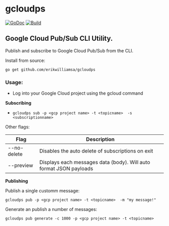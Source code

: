 # gcloudps

[![GoDoc](https://godoc.org/github.com/erikwilliamsa/gcloudps?status.svg)](https://godoc.org/github.com/erikwilliamsa/gcloudps)
[![Build](https://travis-ci.org/erikwilliamsa/gcloudps.svg?branch=master)](https://travis-ci.org/erikwilliamsa/gcloudps)

## Google Cloud Pub/Sub CLI Utility.

Publish and subscribe to Google Cloud Pub/Sub from the CLI.

Install from source:

`go get github.com/erikwilliamsa/gcloudps`


### Usage:

* Log into your Google Cloud project using the gcloud command 

**Subscribing** 

* `gcloudps sub -p <gcp project name> -t <topicname>  -s <subscriptionname>` 

Other flags: 

| Flag | Description|
-------|------------|
| --no-delete | Disables the auto delete of subscriptions on exit |
| --preview | Displays each messages data (body).  Will auto format JSON payloads | 



**Publishing** 

Publish a single customm message: 

`gcloudps pub -p <gcp project name> -t <topicname>  -m "my message!" ` 

Generate an publish a number of messages: 

`gcloudps pub generate -c 1000 -p <gcp project name> -t <topicname>` 
